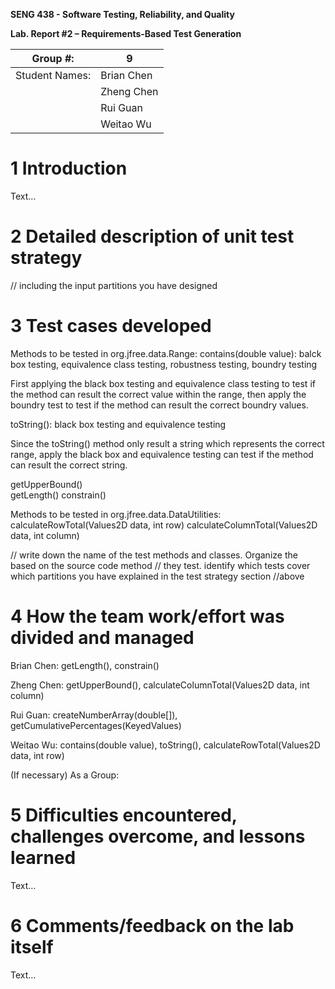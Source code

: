 **SENG 438 - Software Testing, Reliability, and Quality**

**Lab. Report \#2 – Requirements-Based Test Generation**

| Group \#:      |  9  |
| -------------- | --- |
| Student Names: | Brian Chen  |
|                | Zheng Chen  |
|                | Rui Guan    |
|                | Weitao Wu   |

# 1 Introduction

Text…

# 2 Detailed description of unit test strategy

// including the input partitions you have designed

# 3 Test cases developed

Methods to be tested in org.jfree.data.Range: 
contains(double value):
balck box testing, equivalence class testing, robustness testing, boundry testing

First applying the black box testing and equivalence class testing to test if the method can result the correct value within the range, then apply the boundry test to test if the method can result the correct boundry values.

toString():
black box testing and equivalence testing

Since the toString() method only result a string which represents the correct range, apply the black box and equivalence testing can test if the method can result the correct string.

getUpperBound()  
getLength()
constrain()

Methods to be tested in org.jfree.data.DataUtilities: 
calculateRowTotal(Values2D data, int row)
calculateColumnTotal(Values2D data, int column)


// write down the name of the test methods and classes. Organize the based on
the source code method // they test. identify which tests cover which partitions
you have explained in the test strategy section //above

# 4 How the team work/effort was divided and managed

Brian Chen: getLength(), constrain()

Zheng Chen: getUpperBound(), calculateColumnTotal(Values2D data, int column)

Rui Guan: createNumberArray(double[]), getCumulativePercentages(KeyedValues)

Weitao Wu: contains(double value), toString(), calculateRowTotal(Values2D data, int row)

(If necessary)
As a Group:


# 5 Difficulties encountered, challenges overcome, and lessons learned

Text…

# 6 Comments/feedback on the lab itself

Text…
